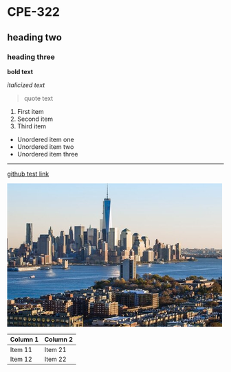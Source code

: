 # CPE-322
## heading two
### heading three

**bold text**

*italicized text*

> quote text

1. First item
2. Second item
3. Third item

- Unordered item one
- Unordered item two
- Unordered item three

---

[github test link](https://github.com/ARTorres22/CPE-322.git)

![example image](image.jpg)

| Column 1 | Column 2 |
| ----------- | ----------- |
| Item 11 | Item 21 |
| Item 12 | Item 22 |
